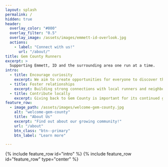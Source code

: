 ```yaml
---
layout: splash
permalink: /
hidden: true
header:
  overlay_color: "#000"
  overlay_filter: "0.5"
  overlay_image: /assets/images/emmett-id-overlook.jpg
  actions:
    - label: "Connect with us!"
      url: "/about/"
title: Gem County Runners
excerpt: >
  Supporting Emmett, ID and the surrounding area one run at a time.
intro:
  - title: Encourage curiosity
    excerpt: We aim to create opportunities for everyone to discover the joy of running and movement together.
  - title: Foster relationships
    excerpt: Building strong connections with local runners and neighbors is fundamental to our group.
  - title: Contribute locally
    excerpt: Giving back to Gem County is important for its continued growth and accessibility.
feature_row:
  - image_path: /assets/images/welcome-gem-county.jpg
    alt: "welcome-gem-county"
    title: "About Us"
    excerpt: "Find out about our growing community!"
    url: "/about"
    btn_class: "btn--primary"
    btn_label: "Learn more"

---
```


{% include feature_row id="intro" %}
{% include feature_row id="feature_row" type="center" %}
